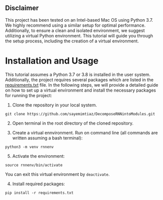 ## Disclaimer
This project has been tested on an Intel-based Mac OS using Python 3.7. We highly recommend using a similar setup for optimal performance. Additionally, to ensure a clean and isolated environment, we suggest utilizing a virtual Python environment. This tutorial will guide you through the setup process, including the creation of a virtual environment.

# Installation and Usage

This tutorial assumes a Python 3.7 or 3.8 is installed in the user system. Additionally, the project requires several packages which are listed in the [requirements.txt](/requirements.txt) file.  In the following steps, we will provide a detailed guide on how to set up a virtual environment and install the necessary packages for running the project:

1. Clone the repository in your local system.
```
git clone https://github.com/sayemimtiaz/DecomposeRNNintoModules.git
```

2. Open terminal in the root directory of the cloned repository. 

4. Create a virtual ennvironment. Run on command line (all commands are written assuming a bash terminal):
```
python3 -m venv rnnenv
```
5. Activate the environment:
```
source rnnenv/bin/activate
```
You can exit this virtual environment by `deactivate`.

4. Install required packages:
```
pip install -r requirements.txt
```
